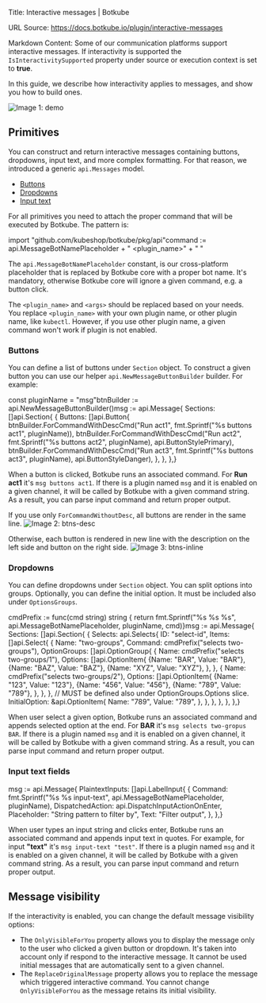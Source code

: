 Title: Interactive messages | Botkube

URL Source: https://docs.botkube.io/plugin/interactive-messages

Markdown Content:
Some of our communication platforms support interactive messages. If interactivity is supported the `IsInteractivitySupported` property under source or execution context is set to **true**.

In this guide, we describe how interactivity applies to messages, and show you how to build ones.

![Image 1: demo](https://docs.botkube.io/assets/images/demo-msg-aa0290bb67438a1f83c756f4b50842df.gif)

Primitives[​](#primitives"DirectlinktoPrimitives")
------------------------------------------------------

You can construct and return interactive messages containing buttons, dropdowns, input text, and more complex formatting. For that reason, we introduced a generic `api.Messages` model.

*   [Buttons](#buttons)
*   [Dropdowns](#dropdowns)
*   [Input text](#input-text-fields)

For all primitives you need to attach the proper command that will be executed by Botkube. The pattern is:

import "github.com/kubeshop/botkube/pkg/api"command :=  api.MessageBotNamePlaceholder + " <plugin_name>" + " <args>"

The `api.MessageBotNamePlaceholder` constant, is our cross-platform placeholder that is replaced by Botkube core with a proper bot name. It's mandatory, otherwise Botkube core will ignore a given command, e.g. a button click.

The `<plugin_name>` and `<args>` should be replaced based on your needs. You replace `<plugin_name>` with your own plugin name, or other plugin name, like `kubectl`. However, if you use other plugin name, a given command won't work if plugin is not enabled.

### Buttons[​](#buttons"DirectlinktoButtons")

You can define a list of buttons under `Section` object. To construct a given button you can use our helper `api.NewMessageButtonBuilder` builder. For example:

const pluginName = "msg"btnBuilder := api.NewMessageButtonBuilder()msg := api.Message{    Sections: []api.Section{        {            Buttons: []api.Button{                btnBuilder.ForCommandWithDescCmd("Run act1", fmt.Sprintf("%s buttons act1", pluginName)),                btnBuilder.ForCommandWithDescCmd("Run act2", fmt.Sprintf("%s buttons act2", pluginName), api.ButtonStylePrimary),                btnBuilder.ForCommandWithDescCmd("Run act3", fmt.Sprintf("%s buttons act3", pluginName), api.ButtonStyleDanger),            },        },    },}

When a button is clicked, Botkube runs an associated command. For **Run act1** it's `msg buttons act1`. If there is a plugin named `msg` and it is enabled on a given channel, it will be called by Botkube with a given command string. As a result, you can parse input command and return proper output.

If you use only `ForCommandWithoutDesc`, all buttons are render in the same line. ![Image 2: btns-desc](https://docs.botkube.io/assets/images/btns-desc-33bccf898c619eca04aa20266804baad.png)

Otherwise, each button is rendered in new line with the description on the left side and button on the right side. ![Image 3: btns-inline](https://docs.botkube.io/assets/images/btns-inline-a7f68fcaac17c49eb65ef94a16ede58e.png)

### Dropdowns[​](#dropdowns"DirectlinktoDropdowns")

You can define dropdowns under `Section` object. You can split options into groups. Optionally, you can define the initial option. It must be included also under `OptionsGroups`.

cmdPrefix := func(cmd string) string {    return fmt.Sprintf("%s %s %s", api.MessageBotNamePlaceholder, pluginName, cmd)}msg := api.Message{    Sections: []api.Section{        {            Selects: api.Selects{                ID: "select-id",                Items: []api.Select{                    {                        Name:    "two-groups",                        Command: cmdPrefix("selects two-groups"),                        OptionGroups: []api.OptionGroup{                            {                                Name: cmdPrefix("selects two-groups/1"),                                Options: []api.OptionItem{                                    {Name: "BAR", Value: "BAR"},                                    {Name: "BAZ", Value: "BAZ"},                                    {Name: "XYZ", Value: "XYZ"},                                },                            },                            {                                Name: cmdPrefix("selects two-groups/2"),                                Options: []api.OptionItem{                                    {Name: "123", Value: "123"},                                    {Name: "456", Value: "456"},                                    {Name: "789", Value: "789"},                                },                            },                        },                        // MUST be defined also under OptionGroups.Options slice.                        InitialOption: &api.OptionItem{                            Name: "789", Value: "789",                        },                    },                },            },        },    },}

When user select a given option, Botkube runs an associated command and appends selected option at the end. For **BAR** it's `msg selects two-gropus BAR`. If there is a plugin named `msg` and it is enabled on a given channel, it will be called by Botkube with a given command string. As a result, you can parse input command and return proper output.

### Input text fields[​](#input-text-fields"DirectlinktoInputtextfields")

msg := api.Message{    PlaintextInputs: []api.LabelInput{        {            Command:          fmt.Sprintf("%s %s input-text", api.MessageBotNamePlaceholder, pluginName),            DispatchedAction: api.DispatchInputActionOnEnter,            Placeholder:      "String pattern to filter by",            Text:             "Filter output",        },    },}

When user types an input string and clicks enter, Botkube runs an associated command and appends input text in quotes. For example, for input **"text"** it's `msg input-text "test"`. If there is a plugin named `msg` and it is enabled on a given channel, it will be called by Botkube with a given command string. As a result, you can parse input command and return proper output.

Message visibility[​](#message-visibility"DirectlinktoMessagevisibility")
------------------------------------------------------------------------------

If the interactivity is enabled, you can change the default message visibility options:

*   The `OnlyVisibleForYou` property allows you to display the message only to the user who clicked a given button or dropdown. It's taken into account only if respond to the interactive message. It cannot be used initial messages that are automatically sent to a given channel.
*   The `ReplaceOriginalMessage` property allows you to replace the message which triggered interactive command. You cannot change `OnlyVisibleForYou` as the message retains its initial visibility.
